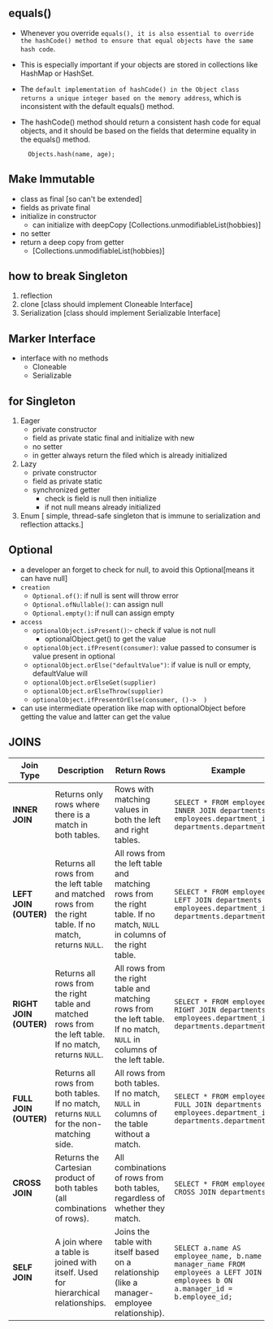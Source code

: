 ## equals()

- Whenever you override `equals(), it is also essential to override the hashCode() method to ensure that equal objects have the same hash code`.
- This is especially important if your objects are stored in collections like HashMap or HashSet.
- The `default implementation of hashCode() in the Object class returns a unique integer based on the memory address`, which is inconsistent with the default equals() method.
- The hashCode() method should return a consistent hash code for equal objects, and it should be based on the fields that determine equality in the equals() method.

        Objects.hash(name, age);

## Make Immutable

- class as final [so can't be extended]
- fields as private final
- initialize in constructor
  - can initialize with deepCopy [Collections.unmodifiableList(hobbies)]
- no setter
- return a deep copy from getter
  - [Collections.unmodifiableList(hobbies)]

## how to break Singleton

1. reflection
2. clone [class should implement Cloneable Interface]
3. Serialization [class should implement Serializable Interface]

## Marker Interface

- interface with no methods
  - Cloneable
  - Serializable

## for Singleton

1. Eager
   - private constructor
   - field as private static final and initialize with new
   - no setter
   - in getter always return the filed which is already initialized
2. Lazy
   - private constructor
   - field as private static
   - synchronized getter
     - check is field is null then initialize
     - if not null means already initialized
3. Enum [ simple, thread-safe singleton that is immune to serialization and reflection attacks.]

## Optional

- a developer an forget to check for null, to avoid this Optional[means it can have null]
- `creation`
  - `Optional.of()`: if null is sent will throw error
  - `Optional.ofNullable()`: can assign null
  - `Optional.empty()`: if null can assign empty
- `access`
  - `optionalObject.isPresent()`:- check if value is not null
    - optionalObject.get() to get the value
  - `optionalObject.ifPresent(consumer)`: value passed to consumer is value present in optional
  - `optionalObject.orElse("defaultValue")`: if value is null or empty, defaultValue will
  - `optionalObject.orElseGet(supplier)`
  - `optionalObject.orElseThrow(supplier)`
  - `optionalObject.ifPresentOrElse(consumer, ()->  )`
- can use intermediate operation like map with optionalObject before getting the value and latter can get the value

## JOINS

| **Join Type**          | **Description**                                                                                          | **Return Rows**                                                                                                         | **Example**                                                                                                                      |
| ---------------------- | -------------------------------------------------------------------------------------------------------- | ----------------------------------------------------------------------------------------------------------------------- | -------------------------------------------------------------------------------------------------------------------------------- |
| **INNER JOIN**         | Returns only rows where there is a match in both tables.                                                 | Rows with matching values in both the left and right tables.                                                            | `SELECT * FROM employees INNER JOIN departments ON employees.department_id = departments.department_id;`                         |
| **LEFT JOIN (OUTER)**  | Returns all rows from the left table and matched rows from the right table. If no match, returns `NULL`. | All rows from the left table and matching rows from the right table. If no match, `NULL` in columns of the right table. | `SELECT * FROM employees LEFT JOIN departments ON employees.department_id = departments.department_id;`                          |
| **RIGHT JOIN (OUTER)** | Returns all rows from the right table and matched rows from the left table. If no match, returns `NULL`. | All rows from the right table and matching rows from the left table. If no match, `NULL` in columns of the left table.  | `SELECT * FROM employees RIGHT JOIN departments ON employees.department_id = departments.department_id;`                         |
| **FULL JOIN (OUTER)**  | Returns all rows from both tables. If no match, returns `NULL` for the non-matching side.                | All rows from both tables. If no match, `NULL` in columns of the table without a match.                                 | `SELECT * FROM employees FULL JOIN departments ON employees.department_id = departments.department_id;`                          |
| **CROSS JOIN**         | Returns the Cartesian product of both tables (all combinations of rows).                                 | All combinations of rows from both tables, regardless of whether they match.                                            | `SELECT * FROM employees CROSS JOIN departments;`                                                                                |
| **SELF JOIN**          | A join where a table is joined with itself. Used for hierarchical relationships.                         | Joins the table with itself based on a relationship (like a manager-employee relationship).                             | `SELECT a.name AS employee_name, b.name AS manager_name FROM employees a LEFT JOIN employees b ON a.manager_id = b.employee_id;` |
